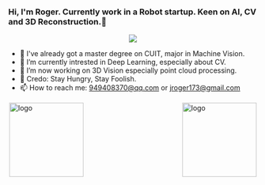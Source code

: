 ### Hi, I'm Roger. Currently work in a Robot startup. Keen on AI, CV and 3D Reconstruction.👋
<p align="center">
  <img align='center' src='https://images.unsplash.com/photo-1682687219570-4c596363fd96?ixlib=rb-4.0.3&ixid=M3wxMjA3fDF8MHxwaG90by1wYWdlfHx8fGVufDB8fHx8fA%3D%3D&auto=format&fit=crop&w=1675&q=80'><br>
</p>



- 🔭 I've already got a master degree on CUIT, major in Machine Vision.
- 🌱 I’m currently intrested in Deep Learning, especially about CV.
- 🤔 I’m now working on 3D Vision especially point cloud processing.
- 💬 Credo: Stay Hungry, Stay Foolish.
- 📫 How to reach me: 949408370@qq.com or jroger173@gmail.com


<img src="https://github-readme-streak-stats.herokuapp.com/?user=Rogerlv51&show_icons=true&theme=tokyonight" alt="logo" height="150" align="left" style="margin: 2px; margin-bottom: 15px;" />
<img src="https://github-readme-stats.vercel.app/api?username=Rogerlv51&show_icons=true" alt="logo" height="150" align="right" style="margin: 2px; margin-bottom: 15px;" />





